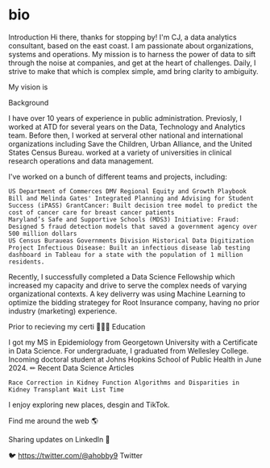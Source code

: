 # bio

Introduction
Hi there, thanks for stopping by! I'm CJ, a data analytics consultant, based on the east coast. I am passionate about organizations, systems and operations. My mission is to harness the power of data to sift through the noise at companies, and get at the heart of challenges. Daily, I strive to make that which is complex simple, amd bring clarity to ambiguity. 

My vision is 

Background

I have over 10 years of experience in public administration. Previosly, I worked at ATD for several years on the Data, Technology and Analytics team. Before then, I worked at serveral other national and international organizations including Save the Children, Urban Alliance, and the United States Census Bureau.  worked at a variety of universities in clinical research operations and data management.

I've worked on a bunch of different teams and projects, including:

    US Department of Commerces DMV Regional Equity and Growth Playbook
    Bill and Melinda Gates' Integrated Planning and Advising for Student Success (iPASS) GrantCancer: Built decision tree model to predict the cost of cancer care for breast cancer patients
    Maryland’s Safe and Supportive Schools (MDS3) Initiative: Fraud: Designed 5 fraud detection models that saved a government agency over 500 million dollars
    US Census Buraueas Governments Division Historical Data Digitization Project Infectious Disease: Built an infectious disease lab testing dashboard in Tableau for a state with the population of 1 million residents.

Recently, I successfully completed a Data Science Fellowship which increased my capacity and drive to serve the complex needs of varying organizational contexts. A key deliverry was using Machine Learning to optimize the bidding strategey for Root Insurance company, having no prior industry (marketing) experience.

Prior to recieving my certi
👩🏾‍🎓 Education

I got my MS in Epidemiology from Georgetown University with a Certificate in Data Science. For undergraduate, I graduated from Wellesley College. Incoming doctoral student at Johns Hopkins School of Public Health in June 2024.
✏ Recent Data Science Articles

    Race Correction in Kidney Function Algorithms and Disparities in Kidney Transplant Wait List Time


I enjoy exploring new places, desgin and TikTok.

Find me around the web 🌎

Sharing updates on LinkedIn 💼

🐦 https://twitter.com/@ahobby9 Twitter
